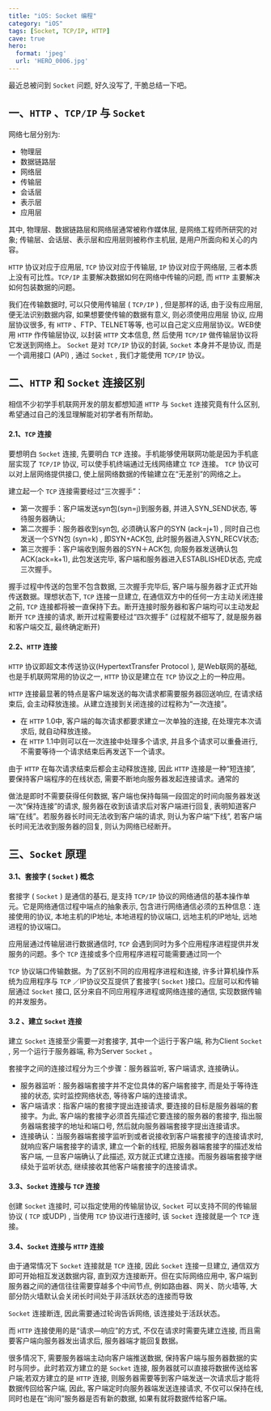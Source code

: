 ```yaml
---
title: "iOS: Socket 编程"
category: "iOS"
tags: [Socket, TCP/IP, HTTP]
cave: true
hero:
  format: 'jpeg'
  url: 'HERO_0006.jpg'
---
```

最近总被问到 `Socket` 问题, 好久没写了, 干脆总结一下吧。

## 一、`HTTP` 、`TCP/IP` 与 `Socket`

网络七层分别为:

* 物理层
* 数据链路层
* 网络层
* 传输层
* 会话层
* 表示层
* 应用层

其中, 物理层、数据链路层和网络层通常被称作媒体层, 是网络工程师所研究的对象; 传输层、会话层、表示层和应用层则被称作主机层, 是用户所面向和关心的内容。

`HTTP` 协议对应于应用层, `TCP` 协议对应于传输层, `IP` 协议对应于网络层, 三者本质上没有可比性。`TCP/IP` 主要解决数据如何在网络中传输的问题, 而 `HTTP` 主要解决如何包装数据的问题。

我们在传输数据时, 可以只使用传输层 ( `TCP/IP` ) , 但是那样的话, 由于没有应用层, 便无法识别数据内容, 如果想要使传输的数据有意义, 则必须使用应用层 协议, 应用层协议很多, 有 `HTTP` 、FTP、TELNET等等, 也可以自己定义应用层协议。WEB使用 `HTTP` 作传输层协议, 以封装 `HTTP` 文本信息, 然 后使用 `TCP/IP` 做传输层协议将它发送到网络上。 `Socket` 是对 `TCP/IP` 协议的封装, `Socket` 本身并不是协议, 而是一个调用接口 (API) , 通过 `Socket` , 我们才能使用 `TCP/IP` 协议。

## 二、`HTTP` 和 `Socket` 连接区别

相信不少初学手机联网开发的朋友都想知道 `HTTP` 与 `Socket` 连接究竟有什么区别, 希望通过自己的浅显理解能对初学者有所帮助。

#### 2.1、`TCP` 连接

要想明白 `Socket` 连接, 先要明白 `TCP` 连接。手机能够使用联网功能是因为手机底层实现了 `TCP/IP` 协议, 可以使手机终端通过无线网络建立 `TCP` 连接。 `TCP` 协议可以对上层网络提供接口, 使上层网络数据的传输建立在“无差别”的网络之上。

建立起一个 `TCP` 连接需要经过“三次握手”：

* 第一次握手：客户端发送syn包(syn=j)到服务器, 并进入SYN_SEND状态, 等待服务器确认;
* 第二次握手：服务器收到syn包, 必须确认客户的SYN (ack=j+1) , 同时自己也发送一个SYN包 (syn=k) , 即SYN+ACK包, 此时服务器进入SYN_RECV状态;
* 第三次握手：客户端收到服务器的SYN＋ACK包, 向服务器发送确认包ACK(ack=k+1), 此包发送完毕, 客户端和服务器进入ESTABLISHED状态, 完成三次握手。

握手过程中传送的包里不包含数据, 三次握手完毕后, 客户端与服务器才正式开始传送数据。理想状态下, `TCP` 连接一旦建立, 在通信双方中的任何一方主动关闭连接之前, `TCP` 连接都将被一直保持下去。断开连接时服务器和客户端均可以主动发起断开 `TCP` 连接的请求, 断开过程需要经过“四次握手” (过程就不细写了, 就是服务器和客户端交互, 最终确定断开) 

#### 2.2、`HTTP` 连接

 `HTTP` 协议即超文本传送协议(HypertextTransfer Protocol ), 是Web联网的基础, 也是手机联网常用的协议之一, `HTTP` 协议是建立在 `TCP` 协议之上的一种应用。

 `HTTP` 连接最显著的特点是客户端发送的每次请求都需要服务器回送响应, 在请求结束后, 会主动释放连接。从建立连接到关闭连接的过程称为“一次连接”。

* 在 `HTTP` 1.0中, 客户端的每次请求都要求建立一次单独的连接, 在处理完本次请求后, 就自动释放连接。
* 在 `HTTP` 1.1中则可以在一次连接中处理多个请求, 并且多个请求可以重叠进行, 不需要等待一个请求结束后再发送下一个请求。

由于 `HTTP` 在每次请求结束后都会主动释放连接, 因此 `HTTP` 连接是一种“短连接”, 要保持客户端程序的在线状态, 需要不断地向服务器发起连接请求。通常的

做法是即时不需要获得任何数据, 客户端也保持每隔一段固定的时间向服务器发送一次“保持连接”的请求, 服务器在收到该请求后对客户端进行回复, 表明知道客户端“在线”。若服务器长时间无法收到客户端的请求, 则认为客户端“下线”, 若客户端长时间无法收到服务器的回复, 则认为网络已经断开。

## 三、`Socket` 原理

#### 3.1、套接字 ( `Socket` ) 概念

套接字 ( `Socket` ) 是通信的基石, 是支持 `TCP/IP` 协议的网络通信的基本操作单元。它是网络通信过程中端点的抽象表示, 包含进行网络通信必须的五种信息：连接使用的协议, 本地主机的IP地址, 本地进程的协议端口, 远地主机的IP地址, 远地进程的协议端口。

应用层通过传输层进行数据通信时, `TCP` 会遇到同时为多个应用程序进程提供并发服务的问题。多个 `TCP` 连接或多个应用程序进程可能需要通过同一个

 `TCP` 协议端口传输数据。为了区别不同的应用程序进程和连接, 许多计算机操作系统为应用程序与 `TCP` ／IP协议交互提供了套接字( `Socket` )接口。应层可以和传输层通过 `Socket` 接口, 区分来自不同应用程序进程或网络连接的通信, 实现数据传输的并发服务。

#### 3.2 、建立 `Socket` 连接

建立 `Socket` 连接至少需要一对套接字, 其中一个运行于客户端, 称为Client `Socket` , 另一个运行于服务器端, 称为Server `Socket` 。

套接字之间的连接过程分为三个步骤：服务器监听, 客户端请求, 连接确认。

* 服务器监听：服务器端套接字并不定位具体的客户端套接字, 而是处于等待连接的状态, 实时监控网络状态, 等待客户端的连接请求。
* 客户端请求：指客户端的套接字提出连接请求, 要连接的目标是服务器端的套接字。为此, 客户端的套接字必须首先描述它要连接的服务器的套接字, 指出服务器端套接字的地址和端口号, 然后就向服务器端套接字提出连接请求。
* 连接确认：当服务器端套接字监听到或者说接收到客户端套接字的连接请求时, 就响应客户端套接字的请求, 建立一个新的线程, 把服务器端套接字的描述发给客户端, 一旦客户端确认了此描述, 双方就正式建立连接。而服务器端套接字继续处于监听状态, 继续接收其他客户端套接字的连接请求。

#### 3.3、`Socket` 连接与 `TCP` 连接

创建 `Socket` 连接时, 可以指定使用的传输层协议, `Socket` 可以支持不同的传输层协议 ( `TCP` 或UDP) , 当使用 `TCP` 协议进行连接时, 该 `Socket` 连接就是一个 `TCP` 连接。

#### 3.4、`Socket` 连接与 `HTTP` 连接

由于通常情况下 `Socket` 连接就是 `TCP` 连接, 因此 `Socket` 连接一旦建立, 通信双方即可开始相互发送数据内容, 直到双方连接断开。但在实际网络应用中, 客户端到服务器之间的通信往往需要穿越多个中间节点, 例如路由器、网关、防火墙等, 大部分防火墙默认会关闭长时间处于非活跃状态的连接而导致

 `Socket` 连接断连, 因此需要通过轮询告诉网络, 该连接处于活跃状态。

而 `HTTP` 连接使用的是“请求—响应”的方式, 不仅在请求时需要先建立连接, 而且需要客户端向服务器发出请求后, 服务器端才能回复数据。

很多情况下, 需要服务器端主动向客户端推送数据, 保持客户端与服务器数据的实时与同步。此时若双方建立的是 `Socket` 连接, 服务器就可以直接将数据传送给客户端;若双方建立的是 `HTTP` 连接, 则服务器需要等到客户端发送一次请求后才能将数据传回给客户端, 因此, 客户端定时向服务器端发送连接请求, 不仅可以保持在线, 同时也是在“询问”服务器是否有新的数据, 如果有就将数据传给客户端。

<!--
## 四、实现 `Socket`

这里我们使用 `Socket` 实现一个聊天室的功能, 关于服务器这里的就不介绍了

#### 4.1 再头文件中第一输入流和输出流和一个消息数组

```objc
@interfaceViewController (){

NSInputStream *_inputStream;//对应输入流

NSOutputStream *_outputStream;//对应输出流

}

@property (weak, nonatomic) IBOutlet NSLayoutConstraint *inputViewConstraint;

@property (weak, nonatomic) IBOutlet UITableView *tableView;

@property (nonatomic, strong) NSMutableArray *chatMsgs;//聊天消息数组

@end
懒加载这个消息数组

-(NSMutableArray *)chatMsgs{

if(!_chatMsgs) {

_chatMsgs =[NSMutableArray array];

}

return_chatMsgs;

}
```

#### 4.2 实现输入输出流的监听

```objc
-(void)stream:(NSStream *)aStream handleEvent:(NSStreamEvent)eventCode{

NSLog(@"%@",[NSThread currentThread]);

//NSStreamEventOpenCompleted = 1UL << 0,//输入输出流打开完成//NSStreamEventHasBytesAvailable = 1UL << 1,//有字节可读//NSStreamEventHasSpaceAvailable = 1UL << 2,//可以发放字节//NSStreamEventErrorOccurred = 1UL << 3,//连接出现错误//NSStreamEventEndEncountered = 1UL << 4//连接结束

switch(eventCode) {

caseNSStreamEventOpenCompleted:

NSLog(@"输入输出流打开完成");

break;

caseNSStreamEventHasBytesAvailable:

NSLog(@"有字节可读");

[self readData];

break;

caseNSStreamEventHasSpaceAvailable:

NSLog(@"可以发送字节");

break;

caseNSStreamEventErrorOccurred:

NSLog(@"连接出现错误");

break;

caseNSStreamEventEndEncountered:

NSLog(@"连接结束");

//关闭输入输出流

[_inputStream close];

[_outputStream close];

//从主运行循环移除

[_inputStream removeFromRunLoop:[NSRunLoop mainRunLoop] forMode:NSDefaultRunLoopMode];

[_outputStream removeFromRunLoop:[NSRunLoop mainRunLoop] forMode:NSDefaultRunLoopMode];

break;

default:

break;

}

}
```

#### 4.3 链接服务器

```objc
- (IBAction)connectToHost:(id)sender {

//1.建立连接

NSString *host =@"127.0.0.1";

intport =12345;

//定义C语言输入输出流

CFReadStreamRef readStream;

CFWriteStreamRef writeStream;

CFStreamCreatePairWith `Socket` ToHost(NULL, (__bridge CFStringRef)host, port, &readStream, &writeStream);

//把C语言的输入输出流转化成OC对象

_inputStream = (__bridge NSInputStream *)(readStream);

_outputStream = (__bridge NSOutputStream *)(writeStream);

//设置代理

_inputStream.delegate=self;

_outputStream.delegate=self;

//把输入输入流添加到主运行循环

//不添加主运行循环 代理有可能不工作

[_inputStream scheduleInRunLoop:[NSRunLoop mainRunLoop] forMode:NSDefaultRunLoopMode];

[_outputStream scheduleInRunLoop:[NSRunLoop mainRunLoop] forMode:NSDefaultRunLoopMode];

//打开输入输出流

[_inputStream open];

[_outputStream open];

}
```

#### 4.4 登陆

```objc
- (IBAction)loginBtnClick:(id)sender {

//登录

//发送用户名和密码

//在这里做的时候, 只发用户名, 密码就不用发送

//如果要登录, 发送的数据格式为 "iam:zhangsan";

//如果要发送聊天消息, 数据格式为 "msg:did you have dinner";

//登录的指令11NSString *loginStr =@"iam:zhangsan";

//把Str转成NSData

NSData *data =[loginStr dataUsingEncoding:NSUTF8StringEncoding];

[_outputStream write:data.bytes maxLength:data.length];

}
```

#### 4.5 读取服务器数据

```objc
#pragmamark 读了服务器返回的数据

-(void)readData{

//建立一个缓冲区 可以放1024个字节

uint8_t buf[1024];

//返回实际装的字节数

NSInteger len = [_inputStream read:buf maxLength:sizeof(buf)];

//把字节数组转化成字符串

NSData *data =[NSData dataWithBytes:buf length:len];

//从服务器接收到的数据

NSString *recStr =[[NSString alloc] initWithData:data encoding:NSUTF8StringEncoding];

NSLog(@"%@",recStr);

[self reloadDataWithText:recStr];

}
```

#### 4.6 发送数据

```objc
-(BOOL)textFieldShouldReturn:(UITextField *)textField{

NSString *text =textField.text;

NSLog(@"%@",text);

//聊天信息

NSString *msgStr = [NSString stringWithFormat:@"msg:%@",text];

//把Str转成NSData10NSData *data =[msgStr dataUsingEncoding:NSUTF8StringEncoding];

//刷新表格

[self reloadDataWithText:msgStr];

//发送数据

[_outputStream write:data.bytes maxLength:data.length];

//发送完数据, 清空textField

textField.text =nil;

returnYES;

}
```

#### 4.7 实现数据的显示, 并且每发送一次消息都会滚动到对应的位置

```objc
-(void)reloadDataWithText:(NSString *)text{

[self.chatMsgs addObject:text];

[self.tableView reloadData];

//数据多, 应该往上滚动

NSIndexPath *lastPath = [NSIndexPath indexPathForRow:self.chatMsgs.count -1inSection:0];

[self.tableView scrollToRowAtIndexPath:lastPath atScrollPosition:UITableViewScrollPositionBottom animated:YES];

}

#pragmamark 表格的数据源

-(NSInteger)tableView:(UITableView *)tableView numberOfRowsInSection:(NSInteger)section{

returnself.chatMsgs.count;

}

- (UITableViewCell *)tableView:(UITableView *)tableView cellForRowAtIndexPath:(NSIndexPath *)indexPath

{

staticNSString *ID =@"Cell";

UITableViewCell *cell =[tableView dequeueReusableCellWithIdentifier:ID];

cell.textLabel.text =self.chatMsgs[indexPath.row];

returncell;

}

-(void)scrollViewWillBeginDragging:(UIScrollView *)scrollView{

[self.view endEditing:YES];

}
```

#### 4.8 监听键盘的改变

```objc
//监听键盘

[[NSNotificationCenter defaultCenter] addObserver:self selector:@selector(kbFrmWillChange:) name:UIKeyboardWillChangeFrameNotificationobject:nil];

}

-(void)kbFrmWillChange:(NSNotification *)noti{

NSLog(@"%@",noti.userInfo);

//获取窗口的高度

CGFloat windowH =[UIScreen mainScreen].bounds.size.height;

//键盘结束的Frm

CGRect kbEndFrm =[noti.userInfo[UIKeyboardFrameEndUserInfoKey] CGRectValue];

//获取键盘结束的y值

CGFloat kbEndY =kbEndFrm.origin.y;

self.inputViewConstraint.constant = windowH -kbEndY;

}
```
-->
